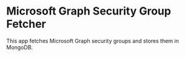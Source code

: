 # Microsoft Graph Security Group Fetcher

This app fetches Microsoft Graph security groups and stores them in MongoDB.